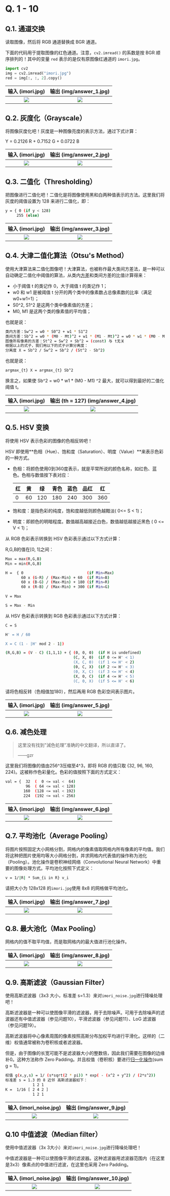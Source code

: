 # Q. 1 - 10

## Q.1. 通道交换

读取图像，然后将 RGB 通道替换成 BGR 通道。

下面的代码用于提取图像的红色通道。注意，`cv2.imread()` 的系数是按 BGR 顺序排列的！其中的变量 `red` 表示的是仅有原图像红通道的 `imori.jpg`。

```python
import cv2
img = cv2.imread("imori.jpg")
red = img[:, :, 2].copy()
```

| 输入 (imori.jpg) | 输出 (img/answer_1.jpg) |
| :--------------: | :-------------------------: |
|  ![](imori.jpg)  |  ![](img/answer_1.jpg)  |



## Q.2. 灰度化（Grayscale）

将图像灰度化吧！灰度是一种图像亮度的表示方法，通过下式计算：

Y = 0.2126 R + 0.7152 G + 0.0722 B

| 输入 (imori.jpg) | 输出 (img/answer_2.jpg) |
| :--------------: | :-------------------------: |
|  ![](imori.jpg)  |  ![](img/answer_2.jpg)  |


## Q.3. 二值化（Thresholding）

把图像进行二值化吧！二值化是将图像使用黑和白两种值表示的方法。这里我们将灰度的阈值设置为 128 来进行二值化，即：

```bash
y = { 0 (if y < 128)
     255 (else) 
```

| 输入 (imori.jpg) | 输出 (img/answer_3.jpg) |
| :--------------: | :-------------------------: |
|  ![](imori.jpg)  |  ![](img/answer_3.jpg)  |



## Q.4. 大津二值化算法（Otsu's Method）

使用大津算法来二值化图像吧！大津算法，也被称作最大类间方差法，是一种可以自动确定二值化中阈值的算法，从类内[方差](https://ja.wikipedia.org/wiki/%E5%88%86%E6%95%A3_(%E7%A2%BA%E7%8E%87%E8%AB%96))和类间方差的比值计算得来：


- 小于阈值 t 的类记作 0，大于阈值 t 的类记作 1；
- w0 和 w1 是被阈值 t 分开的两个类中的像素数占总像素数的比率（满足 w0+w1=1）；
- S0^2, S1^2 是这两个类中像素值的方差；
- M0, M1 是这两个类的像素值的平均值；

也就是说：

```bash
类内方差：Sw^2 = w0 * S0^2 + w1 * S1^2
类间方差：Sb^2 = w0 * (M0 - Mt)^2 + w1 * (M1 - Mt)^2 = w0 * w1 * (M0 - M1) ^2
图像所有像素的方差：St^2 = Sw^2 + Sb^2 = (const) 与 t无关
根据以上的式子，我们用以下的式子计算分离度：  
分离度 X = Sb^2 / Sw^2 = Sb^2 / (St^2 - Sb^2)
```

也就是说： 

```bash
argmax_{t} X = argmax_{t} Sb^2
```
换言之，如果使 Sb^2 =  w0 * w1 * (M0 - M1) ^2 最大，就可以得到最好的二值化阈值 t。

| 输入 (imori.jpg) | 输出 (th = 127) (img/answer_4.jpg) |
| :--------------: | :------------------------------------: |
|  ![](imori.jpg)  |       ![](img/answer_4.jpg)        |



## Q.5. HSV 变换

将使用 HSV 表示色彩的图像的色相反转吧！

HSV 即使用**色相（Hue）、饱和度（Saturation）、明度（Value）**来表示色彩的一种方式。

- 色相：将颜色使用0到360度表示，就是平常所说的颜色名称，如红色、蓝色。色相与数值按下表对应：

  | 红  | 黄  | 绿  | 青色 | 蓝色 | 品红 | 红  |
  | --- | --- | --- | ---- | ---- | ---- | --- |
  | 0   | 60  | 120 | 180  | 240  | 300  | 360 |

- 饱和度：是指色彩的纯度，饱和度越低则颜色越黯淡( 0<= S < 1)；
- 明度：即颜色的明暗程度。数值越高越接近白色，数值越低越接近黑色 ( 0 <= V < 1)；

从 RGB 色彩表示转换到 HSV 色彩表示通过以下方式计算：

R,G,B的值在[0, 1]之间：

```bash
Max = max(R,G,B)
Min = min(R,G,B)

H =  { 0                            (if Min=Max)
       60 x (G-R) / (Max-Min) + 60  (if Min=B)
       60 x (B-G) / (Max-Min) + 180 (if Min=R)
       60 x (R-B) / (Max-Min) + 300 (if Min=G)
       
V = Max

S = Max - Min
```

从 HSV 色彩表示转换到 RGB 色彩表示通过以下方式计算：

```bash
C = S

H' = H / 60

X = C (1 - |H' mod 2 - 1|)

(R,G,B) = (V - C) (1,1,1) + { (0, 0, 0)  (if H is undefined)
                              (C, X, 0)  (if 0 <= H' < 1)
                              (X, C, 0)  (if 1 <= H' < 2)
                              (0, C, X)  (if 2 <= H' < 3)
                              (0, X, C)  (if 3 <= H' < 4)
                              (X, 0, C)  (if 4 <= H' < 5)
                              (C, 0, X)  (if 5 <= H' < 6)
```
请将色相反转（色相值加180），然后再用 RGB 色彩空间表示图片。

| 输入 (imori.jpg) | 输出 (img/answer_5.jpg) |
| :--------------: | :-------------------------: |
|  ![](imori.jpg)  |  ![](img/answer_5.jpg)  |



## Q.6. 减色处理

> 这里没有找到"減色処理"准确的中文翻译，所以直译了。
>
> ——gzr

这里我们将图像的值由256^3压缩至4^3，即将 RGB 的值只取 {32, 96, 160, 224}。这被称作色彩量化。色彩的值按照下面的方式定义：

```bash
val = {  32  (  0 <= val <  64)
         96  ( 64 <= val < 128)
        160  (128 <= val < 192)
        224  (192 <= val < 256)
```
| 输入 (imori.jpg) | 输出 (img/answer_6.jpg) |
| :--------------: | :-------------------------: |
|  ![](imori.jpg)  |  ![](img/answer_6.jpg)  |



## Q.7. 平均池化（Average Pooling）

将图片按照固定大小网格分割，网格内的像素值取网格内所有像素的平均值。我们将这种把图片使用均等大小网格分割，并求网格内代表值的操作称为池化（Pooling）。池化操作是卷积神经网络（Convolutional Neural Network）中重要的图像处理方式。平均池化按照下式定义：

```bash
v = 1/|R| * Sum_{i in R} v_i
```

请把大小为 128x128 的`imori.jpg`使用 8x8 的网格做平均池化。

| 输入 (imori.jpg) | 输出 (img/answer_7.jpg) |
| :--------------: | :-------------------------: |
|  ![](imori.jpg)  |  ![](img/answer_7.jpg)  |



## Q.8. 最大池化（Max Pooling）

网格内的值不取平均值，而是取网格内的最大值进行池化操作。

| 输入 (imori.jpg) | 输出 (img/answer_8.jpg) |
| :--------------: | :-------------------------: |
|  ![](imori.jpg)  |  ![](img/answer_8.jpg)  |



## Q.9. 高斯滤波（Gaussian Filter）

使用高斯滤波器（3x3 大小，标准差 s=1.3​）来对`imori_noise.jpg`进行降噪处理吧！

高斯滤波器是一种可以使图像平滑的滤波器，用于去除噪声。可用于去除噪声的滤波器还有中值滤波器（参见问题10），平滑滤波器（参见问题11）、LoG 滤波器（参见问题19）。

高斯滤波器将中心像素周围的像素按照高斯分布加权平均进行平滑化。这样的（二维）权值通常被称为卷积核或者滤波器。

但是，由于图像的长宽可能不是滤波器大小的整数倍，因此我们需要在图像的边缘补0。这种方法称作 Zero Padding。并且权值（卷积核）要进行[归一化操作](https://blog.csdn.net/lz0499/article/details/54015150)(sum g = 1)。

```bash
权值 g(x,y,s) = 1/ (s*sqrt(2 * pi)) * exp( - (x^2 + y^2) / (2*s^2))
标准差 s = 1.3 的 8 近邻 高斯滤波器如下：
            1 2 1
K =  1/16 [ 2 4 2 ]
            1 2 1
```

| 输入 (imori_noise.jpg) | 输出 (img/answer_9.jpg) |
| :--------------------: | :-------------------------: |
|  ![](imori_noise.jpg)  |  ![](img/answer_9.jpg)  |



## Q.10 中值滤波（Median filter）

使用中值滤波器（3x 3大小）来对`imori_noise.jpg`进行降噪处理吧！

中值滤波器是一种可以使图像平滑的滤波器。这种滤波器用滤波器范围内（在这里是3x3）像素点的中值进行滤波，在这里也采用 Zero Padding。

| 输入 (imori_noise.jpg) | 输出 (img/answer_10.jpg) |
| :--------------------: | :--------------------------: |
|  ![](imori_noise.jpg)  |  ![](img/answer_10.jpg)  |



